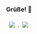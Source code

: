 ### Grüße! 👋

<a href="https://github.com/flipez">
  <img align="center" style="margin:0.5rem" src="https://github-readme-stats.vercel.app/api/top-langs/?username=flipez&hide=html,css&theme=synthwave&layout=compact" />
</a>

<a href="https://github.com/flipez">
  <img align="center" style="margin:0.5rem" src="https://github-readme-stats.vercel.app/api?username=flipez&count_private=true&theme=synthwave&hide_title=true" />
</a>

<!--
**Flipez/flipez** is a ✨ _special_ ✨ repository because its `README.md` (this file) appears on your GitHub profile.

Here are some ideas to get you started:

- 🔭 I’m currently working on ...
- 🌱 I’m currently learning ...
- 👯 I’m looking to collaborate on ...
- 🤔 I’m looking for help with ...
- 💬 Ask me about ...
- 📫 How to reach me: ...
- 😄 Pronouns: ...
- ⚡ Fun fact: ...
-->
